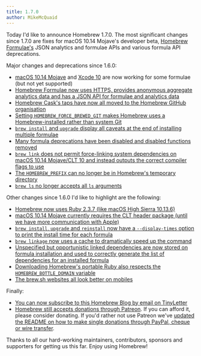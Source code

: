 ```yaml
---
title: 1.7.0
author: MikeMcQuaid
---
```

Today I'd like to announce Homebrew 1.7.0. The most significant changes since 1.7.0 are fixes for macOS 10.14 Mojave's developer beta, [Homebrew Formulae's](https://formulae.brew.sh) JSON analytics and formulae APIs and various formula API deprecations.

Major changes and deprecations since 1.6.0:

- [macOS 10.14 Mojave](https://github.com/Homebrew/brew/pull/4274) and [Xcode 10](https://github.com/Homebrew/brew/pull/4275) are now working for some formulae (but not yet supported)
- [Homebrew Formulae now uses HTTPS, provides anonymous aggregate analytics data and has a JSON API for formulae and analytics data](https://formulae.brew.sh)
- [Homebrew Cask's taps have now all moved to the Homebrew GitHub organisation](https://github.com/Homebrew/brew/issues/4193)
- [Setting `HOMEBREW_FORCE_BREWED_GIT` makes Homebrew uses a Homebrew-installed rather than system Git](https://github.com/Homebrew/brew/pull/4377)
- [`brew install` and `upgrade` display all caveats at the end of installing multiple formulae](https://github.com/Homebrew/brew/pull/4361)
- [Many formula deprecations have been disabled and disabled functions removed](https://github.com/Homebrew/brew/pull/4392)
- [`brew link` does not permit force-linking system dependencies on macOS 10.14 Mojave/CLT 10 and instead outputs the correct compiler flags to use](https://github.com/Homebrew/brew/pull/4441)
- [The `HOMEBREW_PREFIX` can no longer be in Homebrew's temporary directory](https://github.com/Homebrew/brew/pull/4397)
- [`brew ls` no longer accepts all `ls` arguments](https://github.com/Homebrew/brew/pull/4067)

Other changes since 1.6.0 I'd like to highlight are the following:

- [Homebrew now uses Ruby 2.3.7 (like macOS High Sierra 10.13.6)](https://github.com/Homebrew/brew/pull/4461)
- [macOS 10.14 Mojave currently requires the CLT header package (until we have more communication with Apple)](https://github.com/Homebrew/brew/pull/4334)
- [`brew install`, `upgrade` and `reinstall` now have a `--display-times` option to print the install time for each formula](https://github.com/Homebrew/brew/pull/4359)
- [`brew linkage` now uses a cache to dramatically speed up the command](https://github.com/Homebrew/brew/pull/3720)
- [Unspecified but opportunistic linked dependencies are now stored on formula installation and used to correctly generate the list of dependencies for an installed formula](https://github.com/Homebrew/brew/pull/3789)
- [Downloading Homebrew's portable Ruby also respects the `HOMEBREW_BOTTLE_DOMAIN` variable](https://github.com/Homebrew/brew/pull/4389)
- [The brew.sh websites all look better on mobiles](https://github.com/Homebrew/brew.sh/commit/9806592bbd3fb9bb85c83121ebdf892831515490)

Finally:

- [You can now subscribe to this Homebrew Blog by email on TinyLetter](https://tinyletter.com/homebrew)
- [Homebrew still accepts donations through Patreon](https://www.patreon.com/homebrew). If you can afford it, please consider donating. If you'd rather not use Patreon we've [updated the README on how to make single donations through PayPal, cheque or wire transfer](https://github.com/Homebrew/brew/pull/3568).

Thanks to all our hard-working maintainers, contributors, sponsors and supporters for getting us this far. Enjoy using Homebrew!
